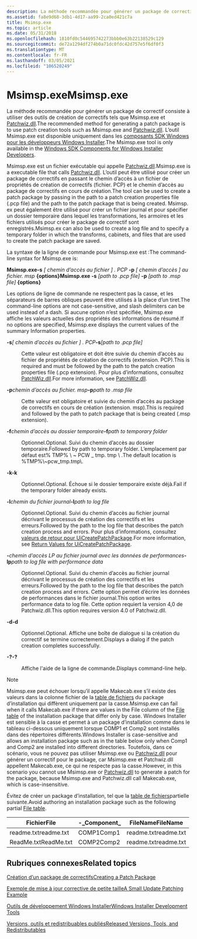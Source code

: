 ```yaml
---
description: La méthode recommandée pour générer un package de correctif consiste à utiliser des outils de création de correctifs tels que Msimsp.exe et Patchwiz.dll. L’outil Msimsp.exe est disponible uniquement dans les composants SDK Windows pour les développeurs Windows Installer.
ms.assetid: fa8e9d68-3db1-4d17-aa99-2ca0ed421c7a
title: Msimsp.exe
ms.topic: article
ms.date: 05/31/2018
ms.openlocfilehash: 1810fd0c544695742273bbb0e63b22138529c129
ms.sourcegitcommit: de72a1294df274b0a71dc0fdc42d757e5f6df0f3
ms.translationtype: MT
ms.contentlocale: fr-FR
ms.lasthandoff: 03/05/2021
ms.locfileid: "106520249"
---
```

# <a name="msimspexe"></a><span data-ttu-id="76ea8-104">Msimsp.exe</span><span class="sxs-lookup"><span data-stu-id="76ea8-104">Msimsp.exe</span></span>

<span data-ttu-id="76ea8-105">La méthode recommandée pour générer un package de correctif consiste à utiliser des outils de création de correctifs tels que Msimsp.exe et [Patchwiz.dll](patchwiz-dll.md).</span><span class="sxs-lookup"><span data-stu-id="76ea8-105">The recommended method for generating a patch package is to use patch creation tools such as Msimsp.exe and [Patchwiz.dll](patchwiz-dll.md).</span></span> <span data-ttu-id="76ea8-106">L’outil Msimsp.exe est disponible uniquement dans les [composants SDK Windows pour les développeurs Windows Installer](platform-sdk-components-for-windows-installer-developers.md).</span><span class="sxs-lookup"><span data-stu-id="76ea8-106">The Msimsp.exe tool is only available in the [Windows SDK Components for Windows Installer Developers](platform-sdk-components-for-windows-installer-developers.md).</span></span>

<span data-ttu-id="76ea8-107">Msimsp.exe est un fichier exécutable qui appelle [Patchwiz.dll](patchwiz-dll.md).</span><span class="sxs-lookup"><span data-stu-id="76ea8-107">Msimsp.exe is a executable file that calls [Patchwiz.dll](patchwiz-dll.md).</span></span> <span data-ttu-id="76ea8-108">L’outil peut être utilisé pour créer un package de correctifs en passant le chemin d’accès à un fichier de propriétés de création de correctifs (fichier. PCP) et le chemin d’accès au package de correctifs en cours de création.</span><span class="sxs-lookup"><span data-stu-id="76ea8-108">The tool can be used to create a patch package by passing in the path to a patch creation properties file (.pcp file) and the path to the patch package that is being created.</span></span> <span data-ttu-id="76ea8-109">Msimsp. ex peut également être utilisé pour créer un fichier journal et pour spécifier un dossier temporaire dans lequel les transformations, les armoires et les fichiers utilisés pour créer le package de correctif sont enregistrés.</span><span class="sxs-lookup"><span data-stu-id="76ea8-109">Msimsp.ex can also be used to create a log file and to specify a temporary folder in which the transforms, cabinets, and files that are used to create the patch package are saved.</span></span>

<span data-ttu-id="76ea8-110">La syntaxe de la ligne de commande pour Msimsp.exe est :</span><span class="sxs-lookup"><span data-stu-id="76ea8-110">The command-line syntax for Msimsp.exe is:</span></span>

<span data-ttu-id="76ea8-111">**Msimsp.exe-s** *\[ chemin d’accès au fichier \] . PCP* **-p** *\[ chemin d’accès \] au fichier. msp* **{options}**</span><span class="sxs-lookup"><span data-stu-id="76ea8-111">**Msimsp.exe -s** *\[path to .pcp file\]* **-p** *\[path to .msp file\]* **{options}**</span></span>

<span data-ttu-id="76ea8-112">Les options de ligne de commande ne respectent pas la casse, et les séparateurs de barres obliques peuvent être utilisés à la place d’un tiret.</span><span class="sxs-lookup"><span data-stu-id="76ea8-112">The command-line options are not case-sensitive, and slash delimiters can be used instead of a dash.</span></span> <span data-ttu-id="76ea8-113">Si aucune option n’est spécifiée, Msimsp.exe affiche les valeurs actuelles des propriétés des informations de résumé.</span><span class="sxs-lookup"><span data-stu-id="76ea8-113">If no options are specified, Msimsp.exe displays the current values of the summary Information properties.</span></span>

<dl> <dt>

<span data-ttu-id="76ea8-114"><span id="-s_path_to_.pcp_file_"></span><span id="-S_PATH_TO_.PCP_FILE_"></span>**-s**_\[ chemin d’accès au fichier \] . PCP_</span><span class="sxs-lookup"><span data-stu-id="76ea8-114"><span id="-s_path_to_.pcp_file_"></span><span id="-S_PATH_TO_.PCP_FILE_"></span>**-s**_\[path to .pcp file\]_</span></span>
</dt> <dd>

<span data-ttu-id="76ea8-115">Cette valeur est obligatoire et doit être suivie du chemin d’accès au fichier de propriétés de création de correctifs (extension. PCP).</span><span class="sxs-lookup"><span data-stu-id="76ea8-115">This is required and must be followed by the path to the patch creation properties file (.pcp extension).</span></span> <span data-ttu-id="76ea8-116">Pour plus d’informations, consultez [PatchWiz.dll](patchwiz-dll.md).</span><span class="sxs-lookup"><span data-stu-id="76ea8-116">For more information, see [PatchWiz.dll](patchwiz-dll.md).</span></span>

</dd> <dt>

<span data-ttu-id="76ea8-117"><span id="-ppath_to_.msp_file"></span><span id="-PPATH_TO_.MSP_FILE"></span>**-p**_chemin d’accès au fichier. msp_</span><span class="sxs-lookup"><span data-stu-id="76ea8-117"><span id="-ppath_to_.msp_file"></span><span id="-PPATH_TO_.MSP_FILE"></span>**-p**_path to .msp file_</span></span>
</dt> <dd>

<span data-ttu-id="76ea8-118">Cette valeur est obligatoire et suivie du chemin d’accès au package de correctifs en cours de création (extension. msp).</span><span class="sxs-lookup"><span data-stu-id="76ea8-118">This is required and followed by the path to patch package that is being created (.msp extension).</span></span>

</dd> <dt>

<span data-ttu-id="76ea8-119"><span id="-fpath_to_temporary_folder"></span><span id="-FPATH_TO_TEMPORARY_FOLDER"></span>**-f**_chemin d’accès au dossier temporaire_</span><span class="sxs-lookup"><span data-stu-id="76ea8-119"><span id="-fpath_to_temporary_folder"></span><span id="-FPATH_TO_TEMPORARY_FOLDER"></span>**-f**_path to temporary folder_</span></span>
</dt> <dd>

<span data-ttu-id="76ea8-120">Optionnel.</span><span class="sxs-lookup"><span data-stu-id="76ea8-120">Optional.</span></span> <span data-ttu-id="76ea8-121">Suivi du chemin d’accès au dossier temporaire.</span><span class="sxs-lookup"><span data-stu-id="76ea8-121">Followed by path to temporary folder.</span></span> <span data-ttu-id="76ea8-122">L’emplacement par défaut est% TMP% \\ ~ PCW \_ tmp. tmp \\ .</span><span class="sxs-lookup"><span data-stu-id="76ea8-122">The default location is %TMP%\\~pcw\_tmp.tmp\\.</span></span>

</dd> <dt>

<span data-ttu-id="76ea8-123"><span id="-k"></span><span id="-K"></span>**-k**</span><span class="sxs-lookup"><span data-stu-id="76ea8-123"><span id="-k"></span><span id="-K"></span>**-k**</span></span>
</dt> <dd>

<span data-ttu-id="76ea8-124">Optionnel.</span><span class="sxs-lookup"><span data-stu-id="76ea8-124">Optional.</span></span> <span data-ttu-id="76ea8-125">Échoue si le dossier temporaire existe déjà.</span><span class="sxs-lookup"><span data-stu-id="76ea8-125">Fail if the temporary folder already exists.</span></span>

</dd> <dt>

<span data-ttu-id="76ea8-126"><span id="-lpath_to_log_file"></span><span id="-LPATH_TO_LOG_FILE"></span>**-l**_chemin du fichier journal_</span><span class="sxs-lookup"><span data-stu-id="76ea8-126"><span id="-lpath_to_log_file"></span><span id="-LPATH_TO_LOG_FILE"></span>**-l**_path to log file_</span></span>
</dt> <dd>

<span data-ttu-id="76ea8-127">Optionnel.</span><span class="sxs-lookup"><span data-stu-id="76ea8-127">Optional.</span></span> <span data-ttu-id="76ea8-128">Suivi du chemin d’accès au fichier journal décrivant le processus de création des correctifs et les erreurs.</span><span class="sxs-lookup"><span data-stu-id="76ea8-128">Followed by the path to the log file that describes the patch creation process and errors.</span></span> <span data-ttu-id="76ea8-129">Pour plus d’informations, consultez [valeurs de retour pour UiCreatePatchPackage](return-values-for-uicreatepatchpackage.md).</span><span class="sxs-lookup"><span data-stu-id="76ea8-129">For more information, see [Return Values for UiCreatePatchPackage](return-values-for-uicreatepatchpackage.md).</span></span>

</dd> <dt>

<span data-ttu-id="76ea8-130"><span id="-lppath_to_log_file_with_performance_data"></span><span id="-LPPATH_TO_LOG_FILE_WITH_PERFORMANCE_DATA"></span>**-**_chemin d’accès LP au fichier journal avec les données de performances_</span><span class="sxs-lookup"><span data-stu-id="76ea8-130"><span id="-lppath_to_log_file_with_performance_data"></span><span id="-LPPATH_TO_LOG_FILE_WITH_PERFORMANCE_DATA"></span>**-lp**_path to log file with performance data_</span></span>
</dt> <dd>

<span data-ttu-id="76ea8-131">Optionnel.</span><span class="sxs-lookup"><span data-stu-id="76ea8-131">Optional.</span></span> <span data-ttu-id="76ea8-132">Suivi du chemin d’accès au fichier journal décrivant le processus de création des correctifs et les erreurs.</span><span class="sxs-lookup"><span data-stu-id="76ea8-132">Followed by the path to the log file that describes the patch creation process and errors.</span></span> <span data-ttu-id="76ea8-133">Cette option permet d’écrire les données de performances dans le fichier journal.</span><span class="sxs-lookup"><span data-stu-id="76ea8-133">This option writes performance data to log file.</span></span> <span data-ttu-id="76ea8-134">Cette option requiert la version 4,0 de Patchwiz.dll.</span><span class="sxs-lookup"><span data-stu-id="76ea8-134">This option requires version 4.0 of Patchwiz.dll.</span></span>

</dd> <dt>

<span data-ttu-id="76ea8-135"><span id="-d"></span><span id="-D"></span>**-d**</span><span class="sxs-lookup"><span data-stu-id="76ea8-135"><span id="-d"></span><span id="-D"></span>**-d**</span></span>
</dt> <dd>

<span data-ttu-id="76ea8-136">Optionnel.</span><span class="sxs-lookup"><span data-stu-id="76ea8-136">Optional.</span></span> <span data-ttu-id="76ea8-137">Affiche une boîte de dialogue si la création du correctif se termine correctement.</span><span class="sxs-lookup"><span data-stu-id="76ea8-137">Displays a dialog if the patch creation completes successfully.</span></span>

</dd> <dt>

<span data-ttu-id="76ea8-138"><span id="-_"></span>**-?**</span><span class="sxs-lookup"><span data-stu-id="76ea8-138"><span id="-_"></span>**-?**</span></span>
</dt> <dd>

<span data-ttu-id="76ea8-139">Affiche l'aide de la ligne de commande.</span><span class="sxs-lookup"><span data-stu-id="76ea8-139">Displays command-line help.</span></span>

</dd> </dl>

> [!Note]
> <span data-ttu-id="76ea8-140">Msimsp.exe peut échouer lorsqu’il appelle Makecab.exe s’il existe des valeurs dans la colonne fichier de la [table de fichiers](file-table.md) du package d’installation qui diffèrent uniquement par la casse.</span><span class="sxs-lookup"><span data-stu-id="76ea8-140">Msimsp.exe can fail when it calls Makecab.exe if there are values in the File column of the [File table](file-table.md) of the installation package that differ only by case.</span></span> <span data-ttu-id="76ea8-141">Windows Installer est sensible à la casse et permet à un package d’installation comme dans le tableau ci-dessous uniquement lorsque COMP1 et Comp2 sont installés dans des répertoires différents.</span><span class="sxs-lookup"><span data-stu-id="76ea8-141">Windows Installer is case-sensitive and allows an installation package such as in the table below only when Comp1 and Comp2 are installed into different directories.</span></span> <span data-ttu-id="76ea8-142">Toutefois, dans ce scénario, vous ne pouvez pas utiliser Msimsp.exe ou [Patchwiz.dll](patchwiz-dll.md) pour générer un correctif pour le package, car Msimsp.exe et Patchwiz.dll appellent Makecab.exe, ce qui ne respecte pas la casse.</span><span class="sxs-lookup"><span data-stu-id="76ea8-142">However, in this scenario you cannot use Msimsp.exe or [Patchwiz.dll](patchwiz-dll.md) to generate a patch for the package, because Msimsp.exe and Patchwiz.dll call Makecab.exe, which is case-insensitive.</span></span>
> 
> <span data-ttu-id="76ea8-143">Évitez de créer un package d’installation, tel que la [table de fichiers](file-table.md)partielle suivante.</span><span class="sxs-lookup"><span data-stu-id="76ea8-143">Avoid authoring an installation package such as the following partial [File table](file-table.md).</span></span>
> 
> | <span data-ttu-id="76ea8-144">Fichier</span><span class="sxs-lookup"><span data-stu-id="76ea8-144">File</span></span>       | <span data-ttu-id="76ea8-145">-\_</span><span class="sxs-lookup"><span data-stu-id="76ea8-145">Component\_</span></span> | <span data-ttu-id="76ea8-146">FileName</span><span class="sxs-lookup"><span data-stu-id="76ea8-146">FileName</span></span>   |
> |------------|-------------|------------|
> | <span data-ttu-id="76ea8-147">readme.txt</span><span class="sxs-lookup"><span data-stu-id="76ea8-147">readme.txt</span></span> | <span data-ttu-id="76ea8-148">COMP1</span><span class="sxs-lookup"><span data-stu-id="76ea8-148">Comp1</span></span>       | <span data-ttu-id="76ea8-149">readme.txt</span><span class="sxs-lookup"><span data-stu-id="76ea8-149">readme.txt</span></span> |
> | <span data-ttu-id="76ea8-150">ReadMe.txt</span><span class="sxs-lookup"><span data-stu-id="76ea8-150">ReadMe.txt</span></span> | <span data-ttu-id="76ea8-151">COMP2</span><span class="sxs-lookup"><span data-stu-id="76ea8-151">Comp2</span></span>       | <span data-ttu-id="76ea8-152">readme.txt</span><span class="sxs-lookup"><span data-stu-id="76ea8-152">readme.txt</span></span> |


## <a name="related-topics"></a><span data-ttu-id="76ea8-153">Rubriques connexes</span><span class="sxs-lookup"><span data-stu-id="76ea8-153">Related topics</span></span>

<dl> <dt>

[<span data-ttu-id="76ea8-154">Création d’un package de correctifs</span><span class="sxs-lookup"><span data-stu-id="76ea8-154">Creating a Patch Package</span></span>](creating-a-patch-package.md)
</dt> <dt>

[<span data-ttu-id="76ea8-155">Exemple de mise à jour corrective de petite taille</span><span class="sxs-lookup"><span data-stu-id="76ea8-155">A Small Update Patching Example</span></span>](a-small-update-patching-example.md)
</dt> <dt>

[<span data-ttu-id="76ea8-156">Outils de développement Windows Installer</span><span class="sxs-lookup"><span data-stu-id="76ea8-156">Windows Installer Development Tools</span></span>](windows-installer-development-tools.md)
</dt> <dt>

[<span data-ttu-id="76ea8-157">Versions, outils et redistribuables publiés</span><span class="sxs-lookup"><span data-stu-id="76ea8-157">Released Versions, Tools, and Redistributables</span></span>](released-versions-tools-and-redistributables.md)
</dt> </dl>

 

 



